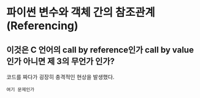 # 파이썬 변수와 객체 간의 참조관계(Referencing)

## 이것은 C 언어의 call by reference인가 call by value인가 아니면 제 3의 무언가 인가?
코드를 짜다가 굉장히 충격적인 현상을 발생했다.

```
여기 문제인가

```
